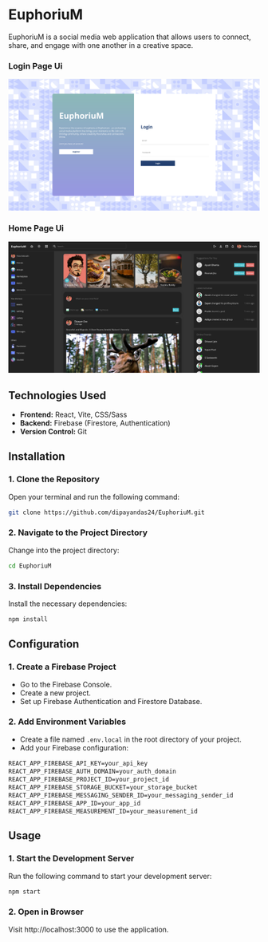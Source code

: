 # EuphoriuM

EuphoriuM is a social media web application that allows users to connect, share, and engage with one another in a creative space. 

### Login Page Ui
![Login Page Ui](./src/assets/LoginPageUi.png)

### Home Page Ui
![Home Page Ui](./src/assets/HomePageUi.png)

## Technologies Used

- **Frontend:** React, Vite, CSS/Sass
- **Backend:** Firebase (Firestore, Authentication)
- **Version Control:** Git

## Installation

### 1. Clone the Repository

Open your terminal and run the following command:

```bash
git clone https://github.com/dipayandas24/EuphoriuM.git
```

### 2. Navigate to the Project Directory

Change into the project directory:

```bash
cd EuphoriuM
```

### 3. Install Dependencies

Install the necessary dependencies:

```bash
npm install
```

## Configuration

### 1. Create a Firebase Project

- Go to the Firebase Console.
- Create a new project.
- Set up Firebase Authentication and Firestore Database.

### 2. Add Environment Variables

- Create a file named `.env.local` in the root directory of your project.
- Add your Firebase configuration:

```plaintext
REACT_APP_FIREBASE_API_KEY=your_api_key
REACT_APP_FIREBASE_AUTH_DOMAIN=your_auth_domain
REACT_APP_FIREBASE_PROJECT_ID=your_project_id
REACT_APP_FIREBASE_STORAGE_BUCKET=your_storage_bucket
REACT_APP_FIREBASE_MESSAGING_SENDER_ID=your_messaging_sender_id
REACT_APP_FIREBASE_APP_ID=your_app_id
REACT_APP_FIREBASE_MEASUREMENT_ID=your_measurement_id
```

## Usage

### 1. Start the Development Server

Run the following command to start your development server:

```bash
npm start
```

### 2. Open in Browser

Visit http://localhost:3000 to use the application.
